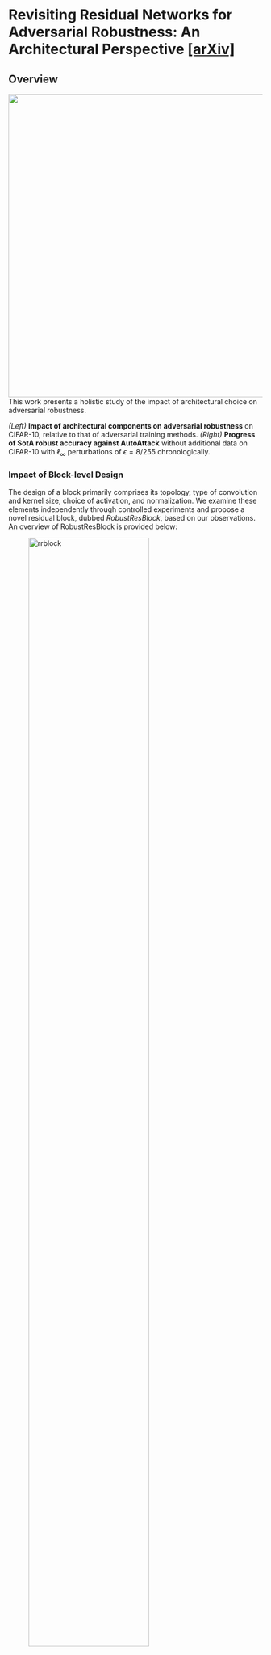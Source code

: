 # Revisiting Residual Networks for Adversarial Robustness: An Architectural Perspective [[arXiv]](https://arxiv.org/abs/2212.11005)

## Overview
<img align="right" width="600" src="assets/overview.png">
This work presents a holistic study of the impact of architectural choice on adversarial robustness. 

*(Left)* **Impact of architectural components on adversarial robustness** on CIFAR-10, relative to that of adversarial training methods.
*(Right)* **Progress of SotA robust accuracy against AutoAttack** without additional data on CIFAR-10 with $\ell_{\infty}$ perturbations of $\epsilon=8/255$ chronologically.

### Impact of Block-level Design
The design of a block primarily comprises its topology, type of convolution and kernel size, choice of activation, and normalization. We examine these elements independently through controlled experiments and propose a novel residual block, dubbed *RobustResBlock*, based on our observations. An overview of RobustResBlock is provided below:
<figure>
  <img src="assets/rrblock.png" alt="rrblock" style="width:75%">
</figure>

#### Table 1. White-box adversarial robustness of WRN with RobustResBlock

|  | $^{\\#}\rm{P}$ | $^{\\#}\rm{F}$ | $\rm{PGD}^{20}$ | $\rm{CW}^{40}$ |  |
|:---:|:---:|:---:|:---:|:---:|:---:|
| $D=4$, $W=10$ | 39.6M | 6.00G | 57.70 | 54.71 | [[BaiduDisk]](https://pan.baidu.com/s/1Yng1A0snNj8rGzML3WStzg?pwd=f3ct) |
| $D=5$, $W=12$ | 70.5M | 10.6G | 58.46 | 55.56 | [[BaiduDisk]](https://pan.baidu.com/s/1FFxvdVxgHpXnBvidGrpDLA?pwd=p9ue) |
| $D=7$, $W=14$ | 133M | 19.6G | 59.41 | 56.62 | [[BaiduDisk]](https://pan.baidu.com/s/1x9-zVQzu0QeXKr19Ce4YOg?pwd=suau) |
| $D=11$, $W=16$ | 270M | 39.3G | 60.48 | 57.78 | [[BaiduDisk]](https://pan.baidu.com/s/1pr7QcWO1uj9GsrvS5ZvIHg?pwd=x9wp) |

### Impact of Network-level Design
#### Independent Scaling by Depth ( $D_{1}$ : $D_2$ : $D_3$ = $2$ : $2$ : $1$ )
We allow the depth of each stage ( $D_{i\in\\{1,2,3\\}}$ ) to vary among $\\{2, 3, 4, 5, 7, 9, 11\\}$, details and pre-trained checkpoints of $7^{3} = 343$ depth settings are available from [here]().  
<figure>
  <img src="assets/scale_depth.png" alt="scale_depth" style="width:100%">
</figure>

#### Independent Scaling by Width ( $W_{1}$ : $W_2$ : $W_3$ = $2$ : $2.5$ : $1$ )
We allow the width (in terms of widening factors) of each stage ( $W_{i\in\\{1,2,3\\}}$ ) to vary among $\\{4, 6, 8, 10, 12, 14, 16, 20\\}$, details and pre-trained checkpoints of $8^{3} = 512$ width settings are available from [here](https://pan.baidu.com/s/1oPAzy_lJWdeMSjE7WHxVFw?pwd=wrd2).
<figure>
  <img src="assets/scale_width.png" alt="scale_width" style="width:100%">
</figure>

#### Interplay between Depth and Width ( $\sum D_{i}$ : $\sum W_{i}$ = $7$ : $3$ )
<figure>
  <img src="assets/compound_scale.png" alt="compound_scale" style="width:100%">
</figure>

<figure>
  <img src="assets/compare_scale.png" alt="compare_scale" style="width:100%">
</figure>

#### Table 2. Performance of independent scaling ( $D$ or $W$ ) and compound scaling ( $D\\&W$ )

| $^{\\#}\rm{F}$ Target | Scale by | $D_{1}$ | $W_{1}$ | $D_{2}$ | $W_{2}$ | $D_{3}$ | $W_{3}$ | $^{\\#}\rm{P}$ | $^{\\#}\rm{F}$ | $\rm{PGD}^{20}$ | $\rm{CW}^{40}$ |  |
|:---:|:---:|:---:|:---:|:---:|:---:|:---:|:---:|:---:|:---:|:---:|:---:|:---:|
|  | $D$ | 5 | 10 | 5 | 10 | 2 | 10 | 24.0M | 5.25G | 56.05 | 53.14 | [[BaiduDisk]](https://pan.baidu.com/s/1JUie3bQGVgXlzhlJmPQmMA?pwd=n6vf) |
| 5G | $W$ | 4 | 11 | 4 | 13 | 4 | 6 | 24.5M | 5.71G | 56.89 | 53.87 | [[BaiduDisk]](https://pan.baidu.com/s/1RArVv7_uhYPMqB6sZfoyQQ?pwd=we68) |
|  | $D\\&W$ | 14 | 5 | 14 | 7 | 7 | 3 | 17.7M | 5.09G | 57.49 | 54.78 | [[BaiduDisk]](https://pan.baidu.com/s/117vUDyH4tg30isQd2icR2g?pwd=aamn) |
|  | $D$ | 6 | 12 | 6 | 12 | 3 | 12 | 48.5M | 9.59G | 56.42 | 53.91 | [[BaiduDisk]](https://pan.baidu.com/s/1RfIxgVdM0MrhFDMXkCAHpg?pwd=emha) |
| 10G | $W$ | 5 | 13 | 5 | 16 | 5 | 7 | 44.4M | 10.5G | 57.06 | 54.29 | [[BaiduDisk]](https://pan.baidu.com/s/1z1TGW4dre_Ydu5KU7ZqV5A?pwd=7q6s) |
|  | $D\\&W$ | 17 | 7 | 17 | 9 | 8 | 4 | 39.3M | 9.74G | 58.06 | 55.45 | [BaiduDisk] |
|  | $D$ | 9 | 14 | 8 | 14 | 4 | 14 | 90.4M | 18.6G | 57.11 | 54.48 | [[BaiduDisk]](https://pan.baidu.com/s/1mI4NZsqWpbYhZ2DO09MGcA?pwd=udz8) |
| 20G | $W$ | 7 | 16 | 7 | 18 | 7 | 8 | 81.7M | 20.4G | 58.02 | 55.34 | [[BaiduDisk]](https://pan.baidu.com/s/166JdawZX6ZpfpDaVz8a7Fw?pwd=b8yn) |
|  | $D\\&W$ | 22 | 8 | 22 | 11 | 11 | 5 | 74.8M | 20.3G | 58.47 | 56.14 | [[BaiduDisk]](https://pan.baidu.com/s/1Fca7czeCz-VoJGnOBl4kyQ?pwd=xb2n) |
|  | $D$ | 14 | 16 | 13 | 16 | 11 | 16 | 185M | 38.8G | 57.90 | 55.79 | [[BaiduDisk]](https://pan.baidu.com/s/165NMZ5NP54gTBHcQD_IRaQ?pwd=knmk) |
| 40G | $W$ | 11 | 18 | 11 | 21 | 11 | 9 | 170M | 42.7G | 58.48 | 56.15 | [[BaiduDisk]](https://pan.baidu.com/s/18nNGDffrmVoV9waSeCh8uA?pwd=pfph) |
|  | $D\\&W$ | 27 | 10 | 28 | 14 | 13 | 6 | 147M | 40.4G | 58.76 | 56.59 | [[BaiduDisk]](https://pan.baidu.com/s/1_mqy83h12GrA9kHz3tkm_A?pwd=ffk8) |

### Adversarially Robust Residual Networks (RobustResNets)
We use the proposed compound scaling rule to scale RobustResBlock and present a portfolio of adversarially robust residual networks.

#### Table 3. Comparison to SotA methods with additional [500K data](https://github.com/yaircarmon/semisup-adv) 
| Method | Model | $^{\\#}\rm{P}$ | $^{\\#}\rm{F}$ | $\rm{AA}$ | |
|---|:---:|:---:|:---:|:---:|:---:|
| [RST](https://arxiv.org/abs/1905.13736) | WRN-28-10 | 36.5M | 5.20G | 59.53 |  |
| [AWP](https://arxiv.org/abs/2004.05884) | WRN-28-10 | 36.5M | 5.20G | 60.04 |  |
| [HAT](https://openreview.net/forum?id=Azh9QBQ4tR7) | WRN-28-10 | 36.5M | 5.20G | 62.50 |  |
| [Gowal et al.](https://arxiv.org/abs/2010.03593) | WRN-28-10 | 36.5M | 5.20G | 62.80 |  |
| [Huang el al.](https://arxiv.org/abs/2110.03825) | WRN-34-R | 68.1M | 19.1G | 62.54 |  |
| Ours | RobustResNet-A1 | 19.2M | 5.11G | 63.70 | [[BaiduDisk]](https://pan.baidu.com/s/1OH2Tqg0Piz3OFCrhV0dVdw?pwd=m53k) |
| Ours | WRN-A4 | 147M | 40.4G | 65.79 | [[BaiduDisk]](https://pan.baidu.com/s/1t2ZFXf_3DoKX_W7j4nzxuw?pwd=78cb) |

## How to use 
### 1. Use our *RobustResNets*
```python
  from models.resnet import PreActResNet
  depth = [D1, D2, D3]
  channels = [16, 16*W1, 32*W2, 64*W3]
  block_types = ['robust_res_block', 'robust_res_block', 'robust_res_block']
  
  # Syntax
  model = PreActResNet(
    depth_configs=depth,
    channel_configs=channels,
    block_types=block_types,
    scales=8,
    base_width=10,
    cardinality=4,
    se_reduction=64
    num_classes=10,  # for CIFAR-10/SVHN/MNIST)
  
  # See Table 2 "D&W" rows for D1, D2, D3 and W1, W2, W3, see below for examples
  RobustResNet-A1 = PreActResNet(
    depth_configs=[14, 14, 7],
    channel_configs=[5, 7, 3],
    ...)
  RobustResNet-A2 = PreActResNet(
    depth_configs=[17, 17, 8],
    channel_configs=[7, 9, 4],
    ...)
  RobustResNet-A3 = PreActResNet(
    depth_configs=[22, 22, 11],
    channel_configs=[8, 11, 5],
    ...)
  RobustResNet-A4 = PreActResNet(
    depth_configs=[27, 28, 13],
    channel_configs=[10, 14, 6],
    ...)
  
  # If you prefer to use WRN's block but with our scalings
  WRN-A1 = PreActResNet(
    depth_configs=[14, 14, 7],
    channel_configs=[5, 7, 3],
    block_types = ['basic_block', 'basic_block', 'basic_block']
    ...)
```

### 2. Just want to use our block *RobustResBlock*
```python
  from models.resnet import RobustResBlock
  # See Table 1 above for the performance of RobustResBlock
  block = RobustResBlock(
    in_chs, out_chs,
    kernel_size=3, 
    scales=8, 
    base_width=10, 
    cardinality=4,
    se_reduction=64,
    activation='ReLU', 
    normalization='BatchNorm')
```
### 3. Use our compound scaling rule, *RobustScaling*, to scale your custom models
Please see [``examples/compound_scaling.ipynb``]()

## How to evaluate pre-trained models
- Download the checkpoints, which should contain the following:
  ```
  arch_xxx/
    -arch_xxx.log  # training log
    -arch_xxx.yaml  # configuration file 
    -checkpoints/
      -arch_xxx.pth  # last epoch checkpoint
      -arch_xxx_best.pth  # checkpoint for best robust acc on valid set
  ```
- Run the following lines to evaluate adversarial robustness
```python
  python eval_robustness.py \
    --data "path to data" \
    --config_file_path "path to configuration yaml file" \
    --checkpoint_path "path to checkpoint pth file" \
    --save_path "path to file for logging evaluation" \
    --attack_choice [FGSM/PGD/CW/AA] \
    --num_steps [1/20/40/0] \
    --batch_size 100  # batch size for evaluation, adjust according to your GPU memory
```
### CIFAR-10 (TRADES)
| Model | $^{\\#}\rm{P}$  | $^{\\#}\rm{F}$ | Clean | $\rm{PGD}^{20}$ | $\rm{CW}^{40}$ | AA |  |
|---|:---:|:---:|:---:|:---:|:---:|:---:|:---:|
| WRN-28-10 | 36.5M | 5.20G | 84.62 | 55.90 | 53.15 | 51.66 | [BaiduDisk] |
| RobNet-large-v2 | 33.3M | 5.10G | 84.57 | 52.79 | 48.94 | 47.48 | [BaiduDisk] |
| AdvRush | 32.6M | 4.97G | 84.95 | 56.99 | 53.27 | 52.90 | [BaiduDisk] |
| RACL | 32.5M | 4.93G | 83.91 | 55.98 | 53.22 | 51.37 | [BaiduDisk] |
| **RRN-A1 (ours)** | 19.2M | 5.11G | 85.46 | 58.47 | 55.72 | 54.42 | [BaiduDisk] |
| WRN-34-12 | 66.5M | 9.60G | 84.93 | 56.01 | 53.53 | 51.97 | [BaiduDisk] |
| WRN-34-R | 68.1M | 19.1G | 85.80 | 57.35 | 54.77 | 53.23 | [BaiduDisk] |
| **RRN-A2 (ours)** | 39.0M | 10.8G | 85.80 | 59.72 | 56.74 | 55.49 | [BaiduDisk] |
| WRN-46-14 | 128M | 18.6G | 85.22 | 56.37 | 54.19 | 52.63 | [BaiduDisk] |
| **RRN-A3 (ours)** | 75.9M | 19.9G | 86.79 | 60.10 | 57.29 | 55.84 | [BaiduDisk] |
| WRN-70-16 | 267M | 38.8G | 85.51 | 56.78 | 54.52 | 52.80 | [BaiduDisk] |
| **RRN-A4 (ours)** | 147M | 39.4G | 87.10 | 60.26 | 57.90 | 56.29 | [BaiduDisk] |

### CIFAR-100 (TRADES)
| Model | $^{\\#}\rm{P}$  | $^{\\#}\rm{F}$ | Clean | $\rm{PGD}^{20}$ | $\rm{CW}^{40}$ | AA |  |
|---|:---:|:---:|:---:|:---:|:---:|:---:|:---:|
| WRN-28-10 | 36.5M | 5.20G | 56.30 | 29.91 | 26.22 | 25.26 | [BaiduDisk] |
| RobNet-large-v2 | 33.3M | 5.10G | 55.27 | 29.23 | 24.63 | 23.69 | [BaiduDisk] |
| AdvRush | 32.6M | 4.97G | 56.40 | 30.40 | 26.16 | 25.27| [BaiduDisk] |
| RACL | 32.5M | 4.93G | 56.09 | 30.38 | 26.65 | 25.65 | [BaiduDisk] |
| **RRN-A1 (ours)** | 19.2M | 5.11G | 59.34 | 32.70 | 27.76 | 26.75 | [BaiduDisk] |
| WRN-34-12 | 66.5M | 9.60G | 56.08 | 29.87 | 26.51 | 25.47 | [BaiduDisk] |
| WRN-34-R | 68.1M | 19.1G | 58.78 | 31.17 | 27.33 | 26.31 | [BaiduDisk] |
| **RRN-A2 (ours)** | 39.0M | 10.8G | 59.38 | 33.00 | 28.71 | 27.68 | [BaiduDisk] |
| WRN-46-14 | 128M | 18.6G | 56.78 | 30.03 | 27.27 | 26.28 | [BaiduDisk] |
| **RRN-A3 (ours)** | 75.9M | 19.9G | 60.16 | 33.59 | 29.58 | 28.48 | [BaiduDisk] |
| WRN-70-16 | 267M | 38.8G | 56.93 | 29.76 | 27.20 | 26.12 | [BaiduDisk] |
| **RRN-A4 (ours)** | 147M | 39.4G | 61.66 | 34.25 | 30.04 | 29.00 | [BaiduDisk] |

### CIFAR-10 (SAT)
| Model | $^{\\#}\rm{P}$ | $^{\\#}\rm{F}$ | $\rm{PGD}^{20}$ | $\rm{CW}^{40}$ |  |
|---|---|---|---|---|---|
| WRN-28-10 | 36.5M | 5.20G | 52.44 | 50.97 | [BaiduDisk] |
| **RRN-A1 (ours)** | 19.2M | 5.11G | 57.62 | 56.06 | [BaiduDisk] |
| WRN-34-12 | 66.5M | 9.60G | 52.85 | 51.36 | [BaiduDisk] |
| **RRN-A2 (ours)** | 39.0M | 10.8G | 58.39 | 56.99 | [BaiduDisk] |
| WRN-46-14 | 128M | 18.6G | 53.67 | 52.95 | [BaiduDisk] |
| **RRN-A3 (ours)** | 75.9M | 19.9G | 58.81 | 57.60 | [BaiduDisk] |
| WRN-70-16 | 267M | 38.8G | 54.12 | 50.52 | [BaiduDisk] |
| **RRN-A4 (ours)** | 147M | 39.4G | 59.01 | 57.85 | [BaiduDisk] |

### CIFAR-10 (MART)
| Model | $^{\\#}\rm{P}$ | $^{\\#}\rm{F}$ | $\rm{PGD}^{20}$ | $\rm{CW}^{40}$ |  |
|---|---|---|---|---|---|
| WRN-28-10 | 36.5M | 5.20G | 57.69 | 52.88 | [BaiduDisk] |
| **RRN-A1 (ours)** | 19.2M | 5.11G | 59.34 | 54.42 | [BaiduDisk] |
| WRN-34-12 | 66.5M | 9.60G | 57.40 | 53.11 | [BaiduDisk] |
| **RRN-A2 (ours)** | 39.0M | 10.8G | 60.33 | 55.51 | [BaiduDisk] |
| WRN-46-14 | 128M | 18.6G | 58.43 | 54.32 | [BaiduDisk] |
| **RRN-A3 (ours)** | 75.9M | 19.9G | 60.95 | 56.52 | [BaiduDisk] |
| WRN-70-16 | 267M | 38.8G | 58.15 | 54.37 | [BaiduDisk] |
| **RRN-A4 (ours)** | 147M | 39.4G | 61.88 | 57.55 | [BaiduDisk] |

## How to train

## Requirements


### Part of the code is based on the following repos:
  - RobustWRN: https://github.com/HanxunH/RobustWRN
  - MART: https://github.com/YisenWang/MART
  - TREADES: https://github.com/yaodongyu/TRADES
  - RST: https://github.com/yaircarmon/semisup-adv
  - AutoAttack: https://github.com/fra31/auto-attack
